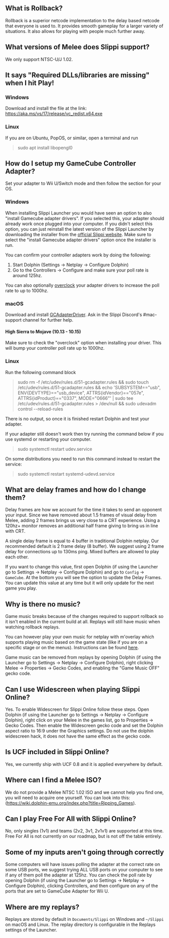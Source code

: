 ## What is Rollback?

Rollback is a superior netcode implementation to the delay based netcode that everyone is used to. It provides smooth gameplay for a larger variety of situations. It also allows for playing with people much further away.

## What versions of Melee does Slippi support?

We only support NTSC-U/J 1.02.

## It says "Required DLLs/libraries are missing" when I hit Play!

### Windows

Download and install the file at the link: <https://aka.ms/vs/17/release/vc_redist.x64.exe>

### Linux

If you are on Ubuntu, PopOS, or similar, open a terminal and run

> sudo apt install libopengl0

## How do I setup my GameCube Controller Adapter?

Set your adapter to Wii U/Switch mode and then follow the section for your OS.

### Windows

When installing Slippi Launcher you would have seen an option to also "install Gamecube adapter drivers". If you selected this, your adapter should already work once plugged into your computer. If you didn't select this option, you can just reinstall the latest version of the Slippi Launcher by downloading the installer from the [official Slippi website](https://slippi.gg). Make sure to select the "install Gamecube adapter drivers" option once the installer is run.

You can confirm your controller adapters work by doing the following:

1. Start Dolphin (Settings -> Netplay -> Configure Dolphin)
2. Go to the Controllers -> Configure and make sure your poll rate is around 125hz.

You can also optionally [overclock](https://docs.google.com/document/d/1cQ3pbKZm_yUtcLK9ZIXyPzVbTJkvnfxKIyvuFMwzWe0/edit?usp=sharing) your adapter drivers to increase the poll rate to up to 1000hz.

### macOS

Download and install [GCAdapterDriver](https://secretkeys.io/gcadapterdriver/). Ask in the Slippi Discord's #mac-support channel for further help.

#### High Sierra to Mojave (10.13 - 10.15)

Make sure to check the "overclock" option when installing your driver. This will bump your controller poll rate up to 1000hz.

### Linux

Run the following command block

> sudo rm -f /etc/udev/rules.d/51-gcadapter.rules && sudo touch /etc/udev/rules.d/51-gcadapter.rules && echo 'SUBSYSTEM=="usb", ENV{DEVTYPE}=="usb_device", ATTRS{idVendor}=="057e", ATTRS{idProduct}=="0337", MODE="0666"' | sudo tee /etc/udev/rules.d/51-gcadapter.rules > /dev/null && sudo udevadm control --reload-rules

There is no output, so once it is finished restart Dolphin and test your adapter.

If your adapter still doesn't work then try running the command below if you use systemd or restarting your computer.

> sudo systemctl restart udev.service

On some distributions you need to run this command instead to restart the service:

> sudo systemctl restart systemd-udevd.service

## What are delay frames and how do I change them?

Delay frames are how we account for the time it takes to send an opponent your input. Since we have removed about 1.5 frames of visual delay from Melee, adding 2 frames brings us very close to a CRT experience. Using a 120hz+ monitor removes an additional half frame giving to bring us in line with CRT.

A single delay frame is equal to 4 buffer in traditional Dolphin netplay. Our recommended default is 2 frame delay (8 buffer). We suggest using 2 frame delay for connections up to 130ms ping. Mixed buffers are allowed to play each other.

If you want to change this value, first open Dolphin (if using the Launcher go to Settings -> Netplay -> Configure Dolphin) and go to `Config` -> `GameCube`. At the bottom you will see the option to update the Delay Frames. You can update this value at any time but it will only update for the next game you play.

## Why is there no music?

Game music breaks because of the changes required to support rollback so it isn't enabled in the current build at all. Replays will still have music when watching rollback replays.

You can however play your own music for netplay with m'overlay which supports playing music based on the game state (like if you are on a specific stage or on the menus).
Instructions can be found [here](https://github.com/bkacjios/m-overlay/wiki/Stage-music-for-Project-Slippi).

Game music can be removed from replays by opening Dolphin (if using the Launcher go to Settings -> Netplay -> Configure Dolphin), right clicking Melee -> Properties -> Gecko Codes, and enabling the "Game Music OFF" gecko code.

## Can I use Widescreen when playing Slippi Online?

Yes. To enable Widescreen for Slippi Online follow these steps. Open Dolphin (if using the Launcher go to Settings -> Netplay -> Configure Dolphin), right click on your Melee in the games list, go to Properties -> Gecko Codes. Then enable the Widescreen gecko code and set the Dolphin aspect ratio to 16:9 under the Graphics settings. Do not use the dolphin widescreen hack, it does not have the same effect as the gecko code.

## Is UCF included in Slippi Online?

Yes, we currently ship with UCF 0.8 and it is applied everywhere by default.

## Where can I find a Melee ISO?

We do not provide a Melee NTSC 1.02 ISO and we cannot help you find one, you will need to acquire one yourself. You can look into this: (https://wiki.dolphin-emu.org/index.php?title=Ripping_Games).

## Can I play Free For All with Slippi Online?

No, only singles (1v1) and teams (2v2, 3v1, 2v1v1) are supported at this time. Free For All is not currently on our roadmap, but is not off the table entirely.

## Some of my inputs aren't going through correctly

Some computers will have issues polling the adapter at the correct rate on some USB ports, we suggest trying ALL USB ports on your computer to see if any of them poll the adapter at 125hz. You can check the poll rate by opening Dolphin (if using the Launcher go to Settings -> Netplay -> Configure Dolphin), clicking Controllers, and then configure on any of the ports that are set to GameCube Adapter for Wii U.

## Where are my replays?

Replays are stored by default in `Documents/Slippi` on Windows and `~/Slippi` on macOS and Linux. The replay directory is configurable in the Replays settings of the Launcher.
